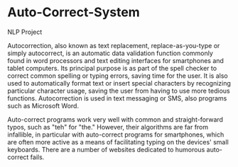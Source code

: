 # Auto-Correct-System
NLP Project

Autocorrection, also known as text replacement, replace-as-you-type or simply autocorrect, is an automatic data validation function commonly found in word processors and text editing interfaces for smartphones and tablet computers. Its principal purpose is as part of the spell checker to correct common spelling or typing errors, saving time for the user. It is also used to automatically format text or insert special characters by recognizing particular character usage, saving the user from having to use more tedious functions. Autocorrection is used in text messaging or SMS, also programs such as Microsoft Word.

Auto-correct programs work very well with common and straight-forward typos, such as "teh" for "the." However, their algorithms are far from infallible, in particular with auto-correct programs for smartphones, which are often more active as a means of facilitating typing on the devices' small keyboards. There are a number of websites dedicated to humorous auto-correct fails.

